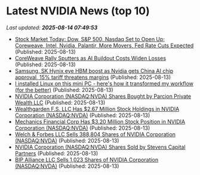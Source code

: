 # Latest NVIDIA News (top 10)
_Last updated: **2025-08-14 07:49:53**_

- [Stock Market Today: Dow, S&P 500, Nasdaq Set to Open Up; Coreweave, Intel, Nvidia, Palantir, More Movers, Fed Rate Cuts Expected](https://biztoc.com/x/d345706ec35202c2) (Published: 2025-08-13)
- [CoreWeave Rally Sputters as AI Buildout Costs Widen Losses](https://www.livemint.com/companies/company-results/coreweave-rally-sputters-as-ai-buildout-costs-widen-losses-11755070426442.html) (Published: 2025-08-13)
- [Samsung, SK Hynix eye HBM boost as Nvidia gets China AI chip approval, 15% tariff threatens margins](https://www.digitimes.com/news/a20250813PD219/samsung-sk-hynix-nvidia-hbm-revenue.html) (Published: 2025-08-13)
- [I installed Linux on this mini PC - here's how it transformed my workflow (for the better)](https://www.zdnet.com/article/i-installed-linux-on-this-mini-pc-heres-how-it-transformed-my-workflow-for-the-better/) (Published: 2025-08-13)
- [NVIDIA Corporation (NASDAQ:NVDA) Shares Bought by Parcion Private Wealth LLC](https://www.etfdailynews.com/2025/08/13/nvidia-corporation-nasdaqnvda-shares-bought-by-parcion-private-wealth-llc/) (Published: 2025-08-13)
- [Wealthgarden F.S. LLC Has $2.67 Million Stock Holdings in NVIDIA Corporation (NASDAQ:NVDA)](https://www.etfdailynews.com/2025/08/13/wealthgarden-f-s-llc-has-2-67-million-stock-holdings-in-nvidia-corporation-nasdaqnvda/) (Published: 2025-08-13)
- [Mechanics Financial Corp Has $3.20 Million Stock Position in NVIDIA Corporation (NASDAQ:NVDA)](https://www.etfdailynews.com/2025/08/13/mechanics-financial-corp-has-3-20-million-stock-position-in-nvidia-corporation-nasdaqnvda/) (Published: 2025-08-13)
- [Welch & Forbes LLC Sells 388,804 Shares of NVIDIA Corporation (NASDAQ:NVDA)](https://www.etfdailynews.com/2025/08/13/welch-forbes-llc-sells-388804-shares-of-nvidia-corporation-nasdaqnvda/) (Published: 2025-08-13)
- [NVIDIA Corporation (NASDAQ:NVDA) Shares Sold by Stevens Capital Partners](https://www.etfdailynews.com/2025/08/13/nvidia-corporation-nasdaqnvda-shares-sold-by-stevens-capital-partners/) (Published: 2025-08-13)
- [BIP Alliance LLC Sells 1,023 Shares of NVIDIA Corporation (NASDAQ:NVDA)](https://www.etfdailynews.com/2025/08/13/bip-alliance-llc-sells-1023-shares-of-nvidia-corporation-nasdaqnvda/) (Published: 2025-08-13)
